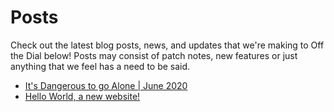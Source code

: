 # Posts
Check out the latest blog posts, news, and updates that we're making to Off the Dial below! Posts may consist of patch notes, new features or just anything that we feel has a need to be said.

- [It's Dangerous to go Alone \| June 2020](idtga-june)
- [Hello World, a new website!](hello-world)

